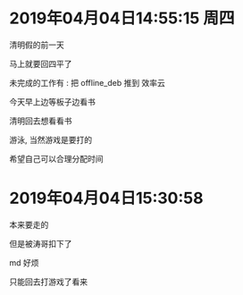 # 2019年04月04日14:55:15 周四

清明假的前一天

马上就要回四平了

未完成的工作有 : 把 offline_deb 推到 效率云



今天早上边等板子边看书

清明回去想看看书

游泳, 当然游戏是要打的



希望自己可以合理分配时间



# 2019年04月04日15:30:58

本来要走的

但是被涛哥扣下了

md 好烦

只能回去打游戏了看来